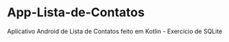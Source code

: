 # App-Lista-de-Contatos
Aplicativo Android de Lista de Contatos feito em Kotlin - Exercício de SQLite
